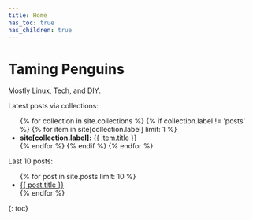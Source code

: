 ```yaml
---
title: Home
has_toc: true
has_children: true
---
```

# Taming Penguins

Mostly Linux, Tech, and DIY.

Latest posts via collections:
<ul>
{% for collection in site.collections %}
    {% if collection.label != 'posts' %}
        {% for item in site[collection.label] limit: 1 %}
            <li><strong>site[collection.label]:</strong> <a href="{{ item.url }}">{{ item.title }}</a></li>
        {% endfor %}
    {% endif %}
{% endfor %}
</ul>

Last 10 posts:
<ul>
{% for post in site.posts limit: 10 %}
    <li><a href="{{ post.url }}">{{ post.title }}</a></li>
{% endfor %}
</ul>

{: toc}